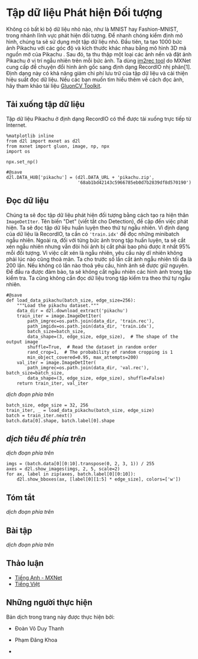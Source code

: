 <!-- ===================== Bắt đầu dịch Phần 1 ==================== -->
<!-- ========================================= REVISE - BẮT ĐẦU =================================== -->

<!--
# The Object Detection Dataset
-->

# Tập dữ liệu Phát hiện Đối tượng


<!--
There are no small datasets, like MNIST or Fashion-MNIST, in the object detection field.
In order to quickly test models, we are going to assemble a small dataset.
First, we generate 1000 Pikachu images of different angles and sizes using an open source 3D Pikachu model.
Then, we collect a series of background images and place a Pikachu image at a random position on each image.
We use the [im2rec tool](https://github.com/apache/incubator-mxnet/blob/master/tools/im2rec.py) provided by MXNet to convert the images to binary RecordIO format[1].
This format can reduce the storage overhead of the dataset on the disk and improve the reading efficiency.
If you want to learn more about how to read images, refer to the documentation for the [GluonCV Toolkit](https://gluon-cv.mxnet.io/).
-->

Không có bất kì bộ dữ liệu nhỏ nào, như là MNIST hay Fashion-MNIST, trong nhánh lĩnh vực phát hiện đối tượng.
Để nhanh chóng kiểm định mô hình, chúng ta sẽ sử dụng một tập dữ liệu nhỏ.
Đầu tiên, ta tạo 1000 bức ảnh Pikachu với các góc độ và kích thước khác nhau bằng mô hình 3D mã nguồn mở của Pikachu .
Sau đó, ta thu thập một loại các ảnh nền và đặt ảnh Pikachu ở vị trí ngẫu nhiên trên mỗi bức ảnh.
Ta dùng [im2rec tool](https://github.com/apache/incubator-mxnet/blob/master/tools/im2rec.py) do MXNet cung cấp để chuyện đổi hình ảnh gốc sang định dạng RecordIO nhị phân[1].
Định dạng này có khả năng giảm chi phí lưu trữ của tập dữ liệu và cải thiện hiệu suất đọc dữ liệu.
Nếu các bạn muốn tìm hiểu thêm về cách đọc ảnh, hãy tham khảo tài liệu [GluonCV Toolkit](https://gluon-cv.mxnet.io/).


<!--
## Downloading the Dataset
-->

## Tải xuống tập dữ liệu


<!--
The Pikachu dataset in RecordIO format can be downloaded directly from the Internet.
-->

Tập dữ liệu Pikachu ở định dạng RecordIO có thể được tải xuống trực tiếp từ Internet.


```{.python .input  n=1}
%matplotlib inline
from d2l import mxnet as d2l
from mxnet import gluon, image, np, npx
import os

npx.set_np()

#@save
d2l.DATA_HUB['pikachu'] = (d2l.DATA_URL + 'pikachu.zip',
                           '68ab1bd42143c5966785eb0d7b2839df8d570190')
```


<!--
## Reading the Dataset
-->

## Đọc dữ liệu


<!--
We are going to read the object detection dataset by creating the instance `ImageDetIter`.
The "Det" in the name refers to Detection.
We will read the training dataset in random order.
Since the format of the dataset is RecordIO, we need the image index file `'train.idx'` to read random minibatches.
In addition, for each image of the training set, we will use random cropping and require the cropped image to cover at least 95% of each object.
Since the cropping is random, this requirement is not always satisfied.
We preset the maximum number of random cropping attempts to 200. If none of them meets the requirement, the image will not be cropped.
To ensure the certainty of the output, we will not randomly crop the images in the test dataset.
We also do not need to read the test dataset in random order.
-->

Chúng ta sẽ đọc tập dữ liệu phát hiện đối tượng bằng cách tạo ra hiện thân `ImageDetIter`.
Tên biến "Det" (viết tắt cho Detection), đề cập đến việc phát hiện.
Ta sẽ đọc tập dữ liệu huấn luyện theo thứ tự ngẫu nhiên.
Vì định dạng của dữ liệu là RecordIO, ta cần có `'train.idx'` để đọc những minibatch ngẫu nhiên.
Ngoài ra, đối với từng bức ảnh trong tập huấn luyện, ta sẽ cắt xén ngẫu nhiên nhưng vẫn đòi hỏi ảnh bị cắt phải bao phủ được ít nhất 95% mỗi đối tượng.
Vì việc cắt xén là ngẫu nhiên, yêu cầu này dĩ nhiên không phải lúc nào cũng thoả mãn.
Ta cho trước số lần cắt ảnh ngẫu nhiên tối đa là 200 lần. Nếu không có lần nào thoả yêu cầu, hình ảnh sẽ được giữ nguyên.
Để đầu ra được đảm bảo, ta sẽ không cắt ngẫu nhiên các hình ảnh trong tập kiểm tra.
Ta cũng không cần đọc dữ liệu trong tập kiểm tra theo thứ tự ngẫu nhiên.



```{.python .input  n=2}
#@save
def load_data_pikachu(batch_size, edge_size=256):
    """Load the pikachu dataset."""
    data_dir = d2l.download_extract('pikachu')
    train_iter = image.ImageDetIter(
        path_imgrec=os.path.join(data_dir, 'train.rec'),
        path_imgidx=os.path.join(data_dir, 'train.idx'),
        batch_size=batch_size,
        data_shape=(3, edge_size, edge_size),  # The shape of the output image
        shuffle=True,  # Read the dataset in random order
        rand_crop=1,  # The probability of random cropping is 1
        min_object_covered=0.95, max_attempts=200)
    val_iter = image.ImageDetIter(
        path_imgrec=os.path.join(data_dir, 'val.rec'), batch_size=batch_size,
        data_shape=(3, edge_size, edge_size), shuffle=False)
    return train_iter, val_iter
```

<!-- ===================== Kết thúc dịch Phần 1 ===================== -->

<!-- ===================== Bắt đầu dịch Phần 2 ===================== -->


<!--
Below, we read a minibatch and print the shape of the image and label.
The shape of the image is the same as in the previous experiment (batch size, number of channels, height, width).
The shape of the label is (batch size, $m$, 5), where $m$ is equal to the maximum number of bounding boxes contained in a single image in the dataset.
Although computation for the minibatch is very efficient, it requires each image to contain the same number of bounding boxes so that they can be placed in the same batch.
Since each image may have a different number of bounding boxes, we can add illegal bounding boxes to images that have less than $m$ bounding boxes until each image contains $m$ bounding boxes.
Thus, we can read a minibatch of images each time.
The label of each bounding box in the image is represented by an array of length 5.
The first element in the array is the category of the object contained in the bounding box.
When the value is -1, the bounding box is an illegal bounding box for filling purpose.
The remaining four elements of the array represent the $x, y$ axis coordinates of the upper-left corner of the bounding box 
and the $x, y$ axis coordinates of the lower-right corner of the bounding box (the value range is between 0 and 1).
The Pikachu dataset here has only one bounding box per image, so $m=1$.
-->

*dịch đoạn phía trên*



```{.python .input  n=3}
batch_size, edge_size = 32, 256
train_iter, _ = load_data_pikachu(batch_size, edge_size)
batch = train_iter.next()
batch.data[0].shape, batch.label[0].shape
```


<!--
## Demonstration
-->

## *dịch tiêu đề phía trên*


<!--
We have ten images with bounding boxes on them.
We can see that the angle, size, and position of Pikachu are different in each image.
Of course, this is a simple artificial dataset.
In actual practice, the data are usually much more complicated.
-->

*dịch đoạn phía trên*



```{.python .input  n=4}
imgs = (batch.data[0][0:10].transpose(0, 2, 3, 1)) / 255
axes = d2l.show_images(imgs, 2, 5, scale=2)
for ax, label in zip(axes, batch.label[0][0:10]):
    d2l.show_bboxes(ax, [label[0][1:5] * edge_size], colors=['w'])
```

## Tóm tắt


<!--
* The Pikachu dataset we synthesized can be used to test object detection models.
* The data reading for object detection is similar to that for image classification. 
However, after we introduce bounding boxes, the label shape and image augmentation (e.g., random cropping) are changed.
-->

*dịch đoạn phía trên*


## Bài tập


<!--
Referring to the MXNet documentation, what are the parameters for the constructors of the `image.ImageDetIter` and `image.CreateDetAugmenter` classes? What is their significance?
-->

*dịch đoạn phía trên*


<!-- ===================== Kết thúc dịch Phần 2 ===================== -->
<!-- ========================================= REVISE - KẾT THÚC ===================================-->


## Thảo luận
* [Tiếng Anh - MXNet](https://discuss.d2l.ai/t/372)
* [Tiếng Việt](https://forum.machinelearningcoban.com/c/d2l)


## Những người thực hiện
Bản dịch trong trang này được thực hiện bởi:
<!--
Tác giả của mỗi Pull Request điền tên mình và tên những người review mà bạn thấy
hữu ích vào từng phần tương ứng. Mỗi dòng một tên, bắt đầu bằng dấu `*`.

Tên đầy đủ của các reviewer có thể được tìm thấy tại https://github.com/aivivn/d2l-vn/blob/master/docs/contributors_info.md
-->

* Đoàn Võ Duy Thanh
<!-- Phần 1 -->
* Phạm Đăng Khoa

<!-- Phần 2 -->
* 
